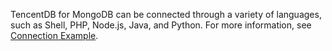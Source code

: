 TencentDB for MongoDB can be connected through a variety of languages, such as Shell, PHP, Node.js, Java, and Python.
For more information, see [Connection Example](https://cloud.tencent.com/document/product/240/3563).

